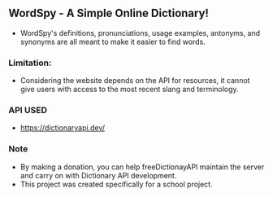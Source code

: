 ## WordSpy - A Simple Online Dictionary!
- WordSpy's definitions, pronunciations, usage examples, antonyms, and synonyms are all meant to make it easier to find words.


### Limitation:
- Considering the website depends on the API for resources, it cannot give users with access to the most recent slang and terminology.


### API USED
- https://dictionaryapi.dev/ 

### Note
- By making a donation, you can help freeDictionayAPI maintain the server and carry on with Dictionary API development.
- This project was created specifically for a school project.

